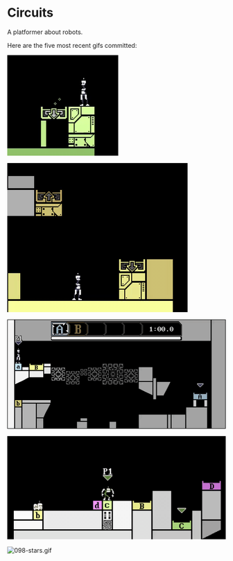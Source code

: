 # Circuits
A platformer about robots.

Here are the five most recent gifs committed:

![102-particles.gif](gifs/102-particles.gif?raw=true "102-particles")

![101-teleporter-1.gif](gifs/101-teleporter-1.gif?raw=true "101-teleporter-1")

![100-falling-blocks.gif](gifs/100-falling-blocks.gif?raw=true "100-falling-blocks")

![099-picking-up.gif](gifs/099-picking-up.gif?raw=true "099-picking-up")

![098-stars.gif](gifs/098-stars.gif?raw=true "098-stars")
